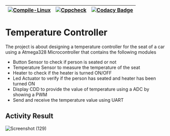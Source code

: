 | [![Compile-Linux](https://github.com/shiva-s30/265460-EmbeddedC_Activity/actions/workflows/compile.yml/badge.svg)](https://github.com/shiva-s30/265460-EmbeddedC_Activity/actions/workflows/compile.yml)|  [![Cppcheck](https://github.com/shiva-s30/265460-EmbeddedC_Activity/actions/workflows/cppcheck.yml/badge.svg)](https://github.com/shiva-s30/265460-EmbeddedC_Activity/actions/workflows/cppcheck.yml) | [![Codacy Badge](https://app.codacy.com/project/badge/Grade/e9a16ec0f16d4b4db1f4d2f36f2868ec)](https://www.codacy.com/gh/shiva-s30/265460-EmbeddedC_Activity/dashboard?utm_source=github.com&amp;utm_medium=referral&amp;utm_content=shiva-s30/265460-EmbeddedC_Activity&amp;utm_campaign=Badge_Grade)|
|-|-|-|
# Temperature Controller 
The project is about designing a temperature controller for the seat of a car using a Atmega328 Microcontroller that contains the following modules
- Button Sensor to check if person is seated or not
- Temperature Sensor to measure the temperature of the seat
- Heater to check if the heater is turned ON/OFF
- Led Actuator to verify if the person has seated and heater has been turned ON
- Display CDD to provide the value of temperature using a ADC by showing a PWM
- Send and receive the temperature value using UART
## Activity Result
![Screenshot (129)](https://user-images.githubusercontent.com/65439506/116605122-a2de0500-a94c-11eb-9a44-3c86ced5fdc8.png)


